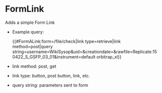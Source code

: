 # FormLink
Adds a simple Form Link

* Example query:

    {{#FormALink:form=/file/check|link type=retrieve|link method=post|query string=username=WikiSysop&uid=&creationdate=&rawfile=Replicate:150422_S_GSFP_03_01&instrument=default orbitrap_xl}}

* link method: post, get
* link type: button, post button, link, etc.
* query string: parameters sent to form
